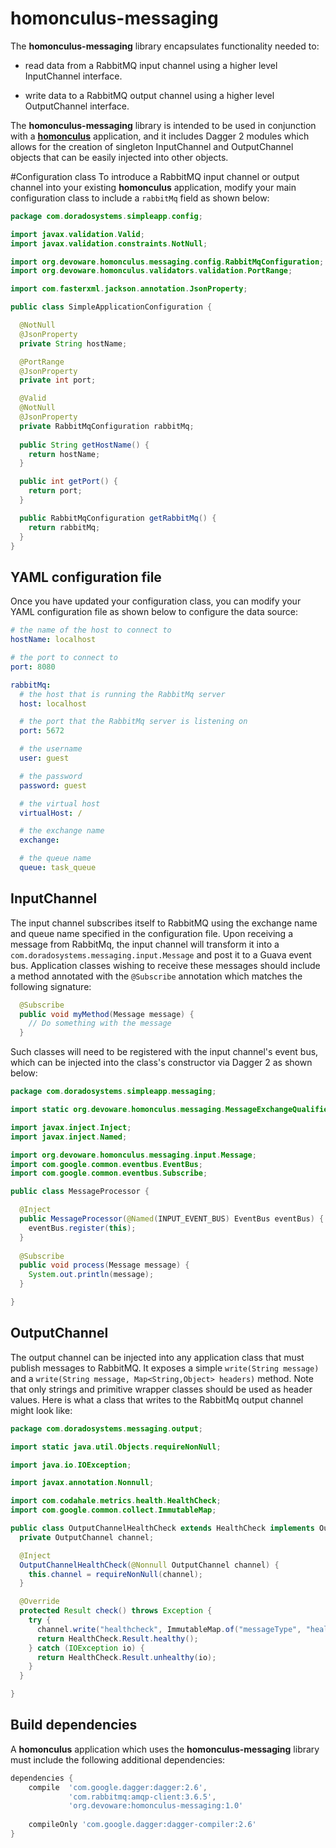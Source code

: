 # homonculus-messaging

The **homonculus-messaging** library encapsulates functionality needed to:

* read data from a RabbitMQ input channel using a higher level InputChannel interface.

* write data to a RabbitMQ output channel using a higher level OutputChannel interface.  

The **homonculus-messaging** library is intended to be used in conjunction with a
**[homonculus](https://github.com/cpdevoto/devoware-utils/tree/master/homonculus-core)** application, and it includes Dagger 2 modules
which allows for the creation of singleton InputChannel and OutputChannel objects that can be easily injected into other objects.

#Configuration class
To introduce a RabbitMQ input channel or output channel into your existing **homonculus** application, modify your main configuration class to
include a ```rabbitMq``` field as shown below:

```java
package com.doradosystems.simpleapp.config;

import javax.validation.Valid;
import javax.validation.constraints.NotNull;

import org.devoware.homonculus.messaging.config.RabbitMqConfiguration;
import org.devoware.homonculus.validators.validation.PortRange;

import com.fasterxml.jackson.annotation.JsonProperty;

public class SimpleApplicationConfiguration {

  @NotNull
  @JsonProperty
  private String hostName;

  @PortRange
  @JsonProperty
  private int port;

  @Valid
  @NotNull
  @JsonProperty
  private RabbitMqConfiguration rabbitMq;
  
  public String getHostName() {
    return hostName;
  }

  public int getPort() {
    return port;
  }

  public RabbitMqConfiguration getRabbitMq() {
    return rabbitMq;
  }
}
```
## YAML configuration file

Once you have updated your configuration class, you can modify your YAML configuration file as shown below to configure the data source:

```yaml
# the name of the host to connect to
hostName: localhost

# the port to connect to
port: 8080

rabbitMq:
  # the host that is running the RabbitMq server
  host: localhost

  # the port that the RabbitMq server is listening on
  port: 5672

  # the username
  user: guest

  # the password
  password: guest

  # the virtual host
  virtualHost: /

  # the exchange name
  exchange:  

  # the queue name
  queue: task_queue
```

## InputChannel
The input channel subscribes itself to RabbitMQ using the exchange name and queue name specified in the configuration file. Upon
receiving a message from RabbitMq, the input channel will transform it into a ```com.doradosystems.messaging.input.Message``` and
post it to a Guava event bus. Application classes wishing to receive these messages should include a method annotated with the 
```@Subscribe``` annotation which matches the following signature:

```java
  @Subscribe
  public void myMethod(Message message) {
    // Do something with the message
  }
```
Such classes will need to be registered with the input channel's event bus, which can be injected into the class's constructor via
Dagger 2 as shown below:
```java
package com.doradosystems.simpleapp.messaging;

import static org.devoware.homonculus.messaging.MessageExchangeQualifiers.INPUT_EVENT_BUS;

import javax.inject.Inject;
import javax.inject.Named;

import org.devoware.homonculus.messaging.input.Message;
import com.google.common.eventbus.EventBus;
import com.google.common.eventbus.Subscribe;

public class MessageProcessor {

  @Inject
  public MessageProcessor(@Named(INPUT_EVENT_BUS) EventBus eventBus) {
    eventBus.register(this);
  }
  
  @Subscribe
  public void process(Message message) {
    System.out.println(message);
  }

}
```

## OutputChannel

The output channel can be injected into any application class that must publish messages to RabbitMQ.  It exposes a simple ```write(String message)```
and a ```write(String message, Map<String,Object> headers)``` method.  Note that only strings and primitive wrapper classes should be
used as header values. Here is what a class that writes to the RabbitMq output channel might look like:

```java
package com.doradosystems.messaging.output;

import static java.util.Objects.requireNonNull;

import java.io.IOException;

import javax.annotation.Nonnull;

import com.codahale.metrics.health.HealthCheck;
import com.google.common.collect.ImmutableMap;

public class OutputChannelHealthCheck extends HealthCheck implements OutputChannelHealthCheckMBean {
  private OutputChannel channel;

  @Inject
  OutputChannelHealthCheck(@Nonnull OutputChannel channel) {
    this.channel = requireNonNull(channel);
  }

  @Override
  protected Result check() throws Exception {
    try {
      channel.write("healthcheck", ImmutableMap.of("messageType", "healthcheck");
      return HealthCheck.Result.healthy();
    } catch (IOException io) {
      return HealthCheck.Result.unhealthy(io);
    }
  }

}
```
## Build dependencies
A **homonculus** application which uses the **homonculus-messaging** library must include the following additional dependencies:

```groovy
dependencies {
    compile  'com.google.dagger:dagger:2.6',
             'com.rabbitmq:amqp-client:3.6.5',
             'org.devoware:homonculus-messaging:1.0'
            
    compileOnly 'com.google.dagger:dagger-compiler:2.6'         
}
```
